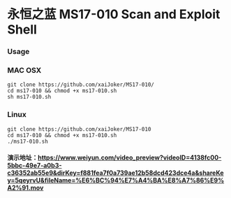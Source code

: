 # 永恒之蓝  MS17-010 Scan and Exploit Shell ##

### Usage

### MAC OSX 
```
git clone https://github.com/xaiJoker/MS17-010/
cd ms17-010 && chmod +x ms17-010.sh
sh ms17-010.sh
```
### Linux
```
git clone https://github.com/xaiJoker/MS17-010
cd ms17-010 && chmod +x ms17-010.sh
./ms17-010.sh
```

#### 演示地址：https://www.weiyun.com/video_preview?videoID=4138fc00-5bbc-49e7-a0b3-c36352ab55e9&dirKey=f881fea7f0a739ae12b58dcd423dce4a&shareKey=5qeyrvU&fileName=%E6%BC%94%E7%A4%BA%E8%A7%86%E9%A2%91.mov

